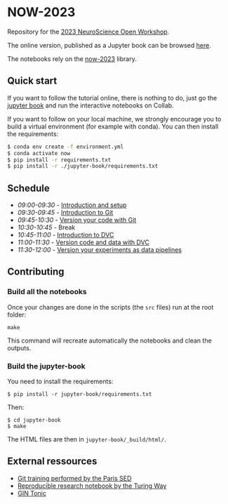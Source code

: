 # NOW-2023

Repository for the [2023 NeuroScience Open Workshop](https://open-neuro.org/).

The online version, published as a Jupyter book can be browsed [here](https://aramislab.paris.inria.fr/workshops/NOW/2023/).

The notebooks rely on the [now-2023](https://now-2023.readthedocs.io/en/latest/index.html) library.

## Quick start

If you want to follow the tutorial online, there is nothing to do, just go the
[jupyter book](https://aramislab.paris.inria.fr/workshops/NOW/2023/) and run
the interactive notebooks on Collab.

If you want to follow on your local machine, we strongly encourage you to build
a virtual environment (for example with conda). You can then install the requirements:

```bash
$ conda env create -f environment.yml
$ conda activate now
$ pip install -r requirements.txt
$ pip install -r ./jupyter-book/requirements.txt
```

## Schedule

- *09:00-09:30* - [Introduction and setup](https://aramislab.paris.inria.fr/workshops/NOW/2023/notebooks/preamble.html)
- *09:30-09:45* - [Introduction to Git](https://aramislab.paris.inria.fr/workshops/NOW/2023/notebooks/code_versioning_intro.html)
- *09:45-10:30* - [Version your code with Git](https://aramislab.paris.inria.fr/workshops/NOW/2023/notebooks/code_versionning.html)
- *10:30-10:45* - Break
- *10:45-11:00* - [Introduction to DVC](https://aramislab.paris.inria.fr/workshops/NOW/2023/notebooks/data_versionning_intro.html)
- *11:00-11:30* - [Version code and data with DVC](https://aramislab.paris.inria.fr/workshops/NOW/2023/notebooks/data_versionning.html)
- *11:30-12:00* - [Version your experiments as data pipelines](https://aramislab.paris.inria.fr/workshops/NOW/2023/notebooks/data_versionning_2.html)

## Contributing

### Build  all the notebooks

Once your changes are done in the scripts (the `src` files) run at the root folder:

```
make
```

This command will recreate automatically the notebooks and clean the outputs.

### Build the jupyter-book

You need to install the requirements:

```
$ pip install -r jupyter-book/requirements.txt
```

Then:

```
$ cd jupyter-book
$ make
```

The HTML files are then in `jupyter-book/_build/html/`.

## External ressources

- [Git training performed by the Paris SED](https://gitlab.inria.fr/git-tutorial/git-tutorial)
- [Reproducible research notebook by the Turing Way](https://the-turing-way.netlify.app/index.html)
- [GIN Tonic](https://gin-tonic.netlify.app/)

